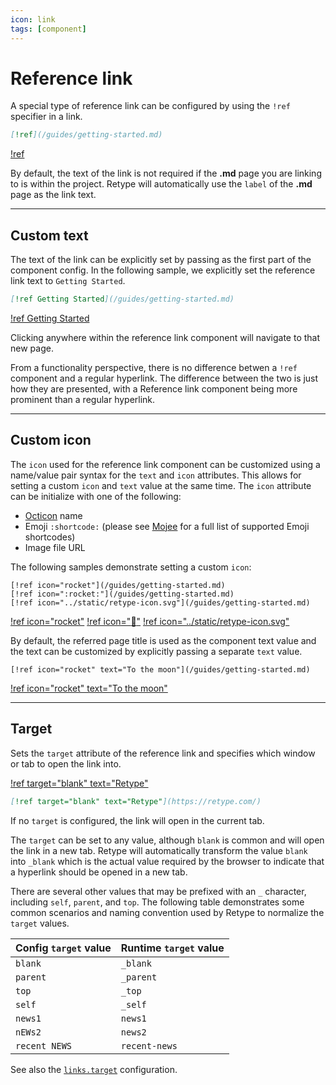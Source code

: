 ```yaml
---
icon: link
tags: [component]
---
```

# Reference link

A special type of reference link can be configured by using the `!ref` specifier in a link.

```md
[!ref](/guides/getting-started.md)
```

[!ref](/guides/getting-started.md)

By default, the text of the link is not required if the **.md** page you are linking to is within the project. Retype will automatically use the `label` of the **.md** page as the link text.

---

## Custom text

The text of the link can be explicitly set by passing as the first part of the component config. In the following sample, we explicitly set the reference link text to `Getting Started`.

```md
[!ref Getting Started](/guides/getting-started.md)
```

[!ref Getting Started](/guides/getting-started.md)

Clicking anywhere within the reference link component will navigate to that new page.

From a functionality perspective, there is no difference betwen a `!ref` component and a regular hyperlink. The difference between the two is just how they are presented, with a Reference link component being more prominent than a regular hyperlink.

---

## Custom icon

The `icon` used for the reference link component can be customized using a name/value pair syntax for the `text` and `icon` attributes. This allows for setting a custom `icon` and `text` value at the same time. The `icon` attribute can be initialize with one of the following:
- [Octicon](/components/octicons.md) name
- Emoji `:shortcode:` (please see [Mojee](https://mojee.io/emojis) for a full list of supported Emoji shortcodes)
- Image file URL

The following samples demonstrate setting a custom `icon`:

```
[!ref icon="rocket"](/guides/getting-started.md)
[!ref icon=":rocket:"](/guides/getting-started.md)
[!ref icon="../static/retype-icon.svg"](/guides/getting-started.md)
```

[!ref icon="rocket"](/guides/getting-started.md)
[!ref icon=":rocket:"](/guides/getting-started.md)
[!ref icon="../static/retype-icon.svg"](/guides/getting-started.md)

By default, the referred page title is used as the component text value and the text can be customized by explicitly passing a separate `text` value.

```
[!ref icon="rocket" text="To the moon"](/guides/getting-started.md)
```

[!ref icon="rocket" text="To the moon"](/guides/getting-started.md)

---

## Target

Sets the `target` attribute of the reference link and specifies which window or tab to open the link into.

[!ref target="blank" text="Retype"](https://retype.com/)

```md
[!ref target="blank" text="Retype"](https://retype.com/)
```

If no `target` is configured, the link will open in the current tab.

The `target` can be set to any value, although `blank` is common and will open the link in a new tab. Retype will automatically transform the value `blank` into `_blank` which is the actual value required by the browser to indicate that a hyperlink should be opened in a new tab.

There are several other values that may be prefixed with an `_` character, including `self`, `parent`, and `top`. The following table demonstrates some common scenarios and naming convention used by Retype to normalize the `target` values.

Config `target` value | Runtime `target` value
--- | ---
`blank` | `_blank`
`parent` | `_parent`
`top` | `_top`
`self` | `_self`
`news1` | `news1`
`nEWs2` | `news2`
`recent NEWS` | `recent-news`

See also the [`links.target`](/configuration/project.md#target) configuration.